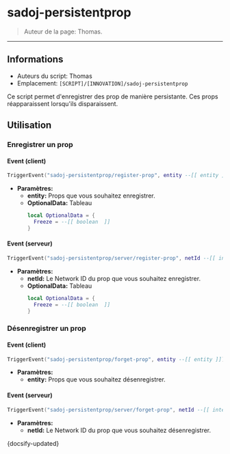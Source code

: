 # sadoj-persistentprop

> Auteur de la page: Thomas.

---

## Informations

* Auteurs du script: Thomas
* Emplacement: `[SCRIPT]/[INNOVATION]/sadoj-persistentprop`

Ce script permet d'enregistrer des prop de manière persistante. Ces props réapparaissent lorsqu'ils disparaissent.

## Utilisation

### Enregistrer un prop

<!-- tabs:start -->
#### **Event (client)**
```lua
TriggerEvent("sadoj-persistentprop/register-prop", entity --[[ entity ]], OptionalData --[[ table ]])
```

* **Paramètres:**
  * **entity:** Props que vous souhaitez enregistrer.
  * **OptionalData:** Tableau
      ```lua
      local OptionalData = {
        Freeze = --[[ boolean  ]]
      }
      ```

#### **Event (serveur)**
```lua
TriggerEvent("sadoj-persistentprop/server/register-prop", netId --[[ integer ]], OptionalData --[[ table ]])
```

* **Paramètres:**
  * **netId:** Le Network ID du prop que vous souhaitez enregistrer.
  * **OptionalData:** Tableau
      ```lua
      local OptionalData = {
        Freeze = --[[ boolean  ]]
      }
      ```
<!-- tabs:end -->

### Désenregistrer un prop

<!-- tabs:start -->
#### **Event (client)**

```lua
TriggerEvent("sadoj-persistentprop/forget-prop", entity --[[ entity ]])
```

* **Paramètres:**
  * **entity:** Props que vous souhaitez désenregistrer.


#### **Event (serveur)**

```lua
TriggerEvent("sadoj-persistentprop/server/forget-prop", netId --[[ integer ]])
```

* **Paramètres:**
  * **netId:** Le Network ID du prop que vous souhaitez désenregistrer.


<!-- tabs:end -->

{docsify-updated}
